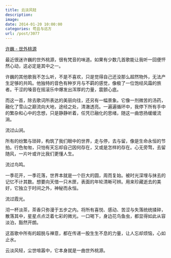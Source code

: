 ```yaml
---
title: 云淡风轻
description: 
image: 
date: 2014-01-20 10:00:00
categories: 苟且与远方
url: /post/3077
---
```


<p><a href="http://music.163.com/#/song?id=25657384" target="_blank">许巍 - 世外桃源</a></p>

最近很迷许巍的世外桃源，很有梵音的味道。如果有少数几首歌能让我听一回便怦然心动，这必定是其中之一。

许巍的其他歌我不怎么听，不是不喜欢，只是觉得自己还没那么超然物外，无法产生足够的共鸣。他独特的音色有种岁月与不羁的感觉，像极了一位饱经风霜的旅者。干涩的嗓音在摇滚乐中爆发出浑厚的力量，震颤心底。 

而这一首，除去歌词所表达的美丽向往，还另有一幅景象。它像一剂微苦的汤药，融化了雪山之巅流向大地，途经之处，清澈透亮。一遍遍循环中，我停下所有手中的繁杂和心中的念想，只是静静听着，任凭已融化的思绪，随这一曲悠扬缓缓流淌。

流过山涧。

所有的纷繁与琐碎，构筑了我们眼中的世界，走与停，去与留，像是生命永恒的节拍。行色匆匆，只怕有天忘却自己因何存在，又或是怎样的存在。心无旁骛，去留随风，一片叶或许比我们更懂人生。

流过鸟鸣。

一季花开，一季花落，世界本就是一个巨大的圆，周而复始。被时光深埋与抹去的记忆不计其数。想要向天借一只木匣，表面的年轮清晰可辨。用来珍藏逝去的美好，它独立于时间之外，神秘而永恒。

流过霞光。

沏一杯淡茶，茶香只弥漫于五步之内。将所有喜悦、感动、苦涩与失落统统揉碎，散落其中，星星点点泛着七彩的微光。一口喝下，身边花鸟鱼虫，都显得如此从容淡泊，豁然开朗。

这首歌中所有的超脱与禅意，都在传递一股生生不息的力量，让人忘却烦恼，心如止水。

云淡风轻，尘世喧嚣中，它本身就是一曲世外桃源。
